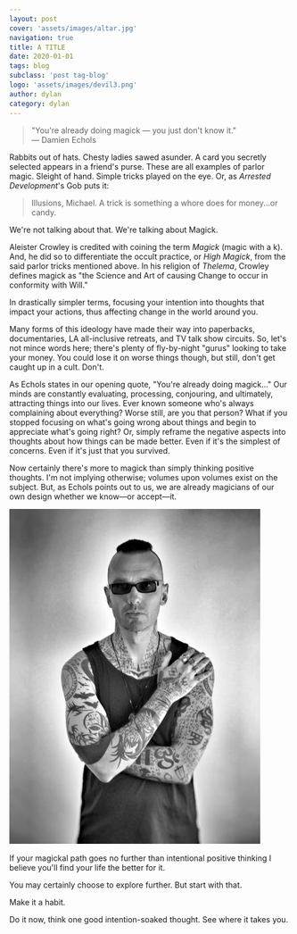 ```yaml
---
layout: post
cover: 'assets/images/altar.jpg'
navigation: true
title: A TITLE
date: 2020-01-01
tags: blog
subclass: 'post tag-blog' 
logo: 'assets/images/devil3.png'
author: dylan
category: dylan
---
```


> "You're already doing magick &mdash; you just don't know it."  
> &mdash; Damien Echols

Rabbits out of hats. Chesty ladies sawed asunder. A card you secretly selected appears in a friend's purse. These are all examples of parlor magic. Sleight of hand. Simple tricks played on the eye. Or, as _Arrested Development_'s Gob puts it:
> Illusions, Michael. A trick is something a whore does for money...or candy.

We're not talking about that. We're talking about Magick.

Aleister Crowley is credited with coining the term _Magick_ (magic with a k). And, he did so to differentiate the occult practice, or _High Magick_, from the said parlor tricks mentioned above. In his religion of _Thelema_, Crowley defines magick as "the Science and Art of causing Change to occur in conformity with Will." 

In drastically simpler terms, focusing your intention into thoughts that impact your actions, thus affecting change in the world around you.

Many forms of this ideology have made their way into paperbacks, documentaries, LA all-inclusive retreats, and TV talk show circuits. So, let's not mince words here; there's plenty of fly-by-night "gurus" looking to take your money. You could lose it on worse things though, but still, don't get caught up in a cult. Don't.

As Echols states in our opening quote, "You're already doing magick..." Our minds are constantly evaluating, processing, conjouring, and ultimately, attracting things into our lives. Ever known someone who's always complaining about everything? Worse still, are you that person? What if you stopped focusing on what's going wrong about things and begin to appreciate what's going right? Or, simply reframe the negative aspects into thoughts about how things can be made better. Even if it's the simplest of concerns. Even if it's just that you survived.

Now certainly there's more to magick than simply thinking positive thoughts. I'm not implying otherwise; volumes upon volumes exist on the subject. But, as Echols points out to us, we are already magicians of our own design whether we know&mdash;or accept&mdash;it.

![Damien Echols](assets/images/damien.jpeg)

If your magickal path goes no further than intentional positive thinking I believe you'll find your life the better for it. 

You may certainly choose to explore further. But start with that. 

Make it a habit. 

Do it now, think one good intention-soaked thought. See where it takes you.
